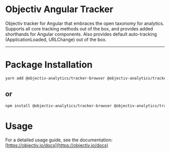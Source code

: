 # Objectiv Angular Tracker 

Objectiv tracker for Angular that embraces the open taxonomy for analytics. Supports all core tracking methods out of the box, and provides added shorthands for Angular components. Also provides default auto-tracking (ApplicationLoaded, URLChange) out of the box.

---
# Package Installation

```sh
yarn add @objectiv-analytics/tracker-browser @objectiv-analytics/tracker-angular
```

## or
```sh
npm install @objectiv-analytics/tracker-browser @objectiv-analytics/tracker-angular
```

# Usage
For a detailed usage guide, see the documentation: [https://objectiv.io/docs](https://objectiv.io/docs)
